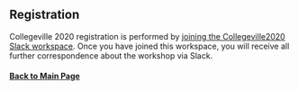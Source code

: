 ## Registration

Collegeville 2020 registration is performed by [joining the Collegeville2020 Slack workspace](https://join.slack.com/t/collegeville2020/shared_invite/zt-fjjldls1-O5Tb7agaIF0~D5odSR8UzA).  Once you have joined this workspace, you will receive all further correspondence about the workshop via Slack.


#### [Back to Main Page](index.md)
